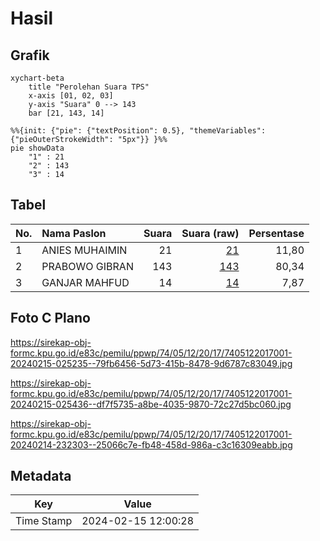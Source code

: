 # Hasil

## Grafik

```mermaid
xychart-beta
    title "Perolehan Suara TPS"
    x-axis [01, 02, 03]
    y-axis "Suara" 0 --> 143
    bar [21, 143, 14]
```

```mermaid
%%{init: {"pie": {"textPosition": 0.5}, "themeVariables": {"pieOuterStrokeWidth": "5px"}} }%%
pie showData
    "1" : 21
    "2" : 143
    "3" : 14
```

## Tabel

| No. | Nama Paslon    | Suara | Suara (raw) | Persentase |
|:--- |:-------------- | -----:| -----------:| ----------:|
| 1   | ANIES MUHAIMIN | 21    | [21][p-1]   | 11,80      |
| 2   | PRABOWO GIBRAN | 143   | [143][p-2]  | 80,34      |
| 3   | GANJAR MAHFUD  | 14    | [14][p-3]   | 7,87       |


[p-1]: https://github.com/gigit-pemilu/pemilu-2024-74-sulawesi-tenggara/blob/main/pilpres/hitung-suara/sub/74-sulawesi-tenggara/sub/05-konawe-selatan/sub/12-lalembuu/sub/2017-padaleu/sub/001-tps/sub/paslon-1.txt
[p-2]: https://github.com/gigit-pemilu/pemilu-2024-74-sulawesi-tenggara/blob/main/pilpres/hitung-suara/sub/74-sulawesi-tenggara/sub/05-konawe-selatan/sub/12-lalembuu/sub/2017-padaleu/sub/001-tps/sub/paslon-2.txt
[p-3]: https://github.com/gigit-pemilu/pemilu-2024-74-sulawesi-tenggara/blob/main/pilpres/hitung-suara/sub/74-sulawesi-tenggara/sub/05-konawe-selatan/sub/12-lalembuu/sub/2017-padaleu/sub/001-tps/sub/paslon-3.txt

## Foto C Plano

https://sirekap-obj-formc.kpu.go.id/e83c/pemilu/ppwp/74/05/12/20/17/7405122017001-20240215-025235--79fb6456-5d73-415b-8478-9d6787c83049.jpg

https://sirekap-obj-formc.kpu.go.id/e83c/pemilu/ppwp/74/05/12/20/17/7405122017001-20240215-025436--df7f5735-a8be-4035-9870-72c27d5bc060.jpg

https://sirekap-obj-formc.kpu.go.id/e83c/pemilu/ppwp/74/05/12/20/17/7405122017001-20240214-232303--25066c7e-fb48-458d-986a-c3c16309eabb.jpg


## Metadata

| Key        | Value               |
| ---------- | ------------------- |
| Time Stamp | 2024-02-15 12:00:28 |




